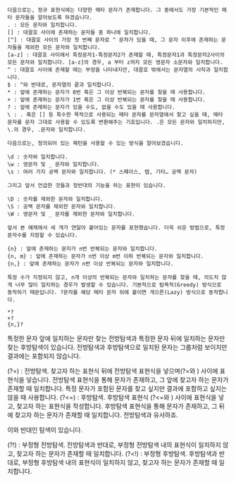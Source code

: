```
다음으로는, 정규 표현식에는 다양한 메타 문자가 존재합니다. 그 중에서도 가장 기본적인 메타 문자들을 알아보도록 하겠습니다.
. : 모든 문자와 일치합니다.
[] : 대괄호 사이에 존재하는 문자들 중 하나에 일치합니다.
[^] : 대괄호 사이의 가장 첫 번째 문자로 ^ 문자가 있을 때, 그 문자 이후에 존재하는 문자들을 제외한 모든 문자와 일치합니다.
[a-z] : 대괄호 사이에서 특정문자1-특정문자2가 존재할 때, 특정문자1과 특정문자2사이의 모든 문자와 일치합니다. [a-z]의 경우, a 부터 z까지 모든 영문자 소문자와 일치합니다.
^ : 대괄호 사이에 존재할 때는 부정을 나타내지만, 대괄호 밖에서는 문자열의 시작과 일치합니다.
$ : ^와 반대로, 문자열의 끝과 일치합니다.
* : 앞에 존재하는 문자가 0번 혹은 그 이상 반복되는 문자를 찾을 때 사용합니다.
+ : 앞에 존재하는 문자가 1번 혹은 그 이상 반복되는 문자를 찾을 때 사용합니다.
? : 앞에 존재하는 문자가 있을 수도, 없을 수도 있을 때 사용합니다.
\ : . 혹은 [] 등 특수한 목적으로 사용되는 메타 문자를 문자열에서 찾고 싶을 때, 메타 문자를 문자 그대로 사용할 수 있도록 변환해주는 기호입니다. .은 모든 문자와 일치하지만, \.의 경우, .문자와 일치합니다.

다음으로는, 정의되어 있는 패턴을 사용할 수 있는 방식을 알아보겠습니다.

\d : 숫자와 일치합니다.
\w : 영문자 및 _ 문자와 일치합니다.
\s : 여러 가지 공백 문자와 일치합니다. (* 스페이스, 탭, 기타… 공백 문자)

그리고 앞서 언급한 것들과 정반대의 기능을 하는 표현이 있습니다.

\D : 숫자를 제외한 문자와 일치합니다.
\S : 공백 문자를 제외한 문자와 일치합니다.
\W : 영문자 및 _ 문자를 제외한 문자와 일치합니다.

앞서 본 예제에서 세 개가 연달아 붙어있는 문자를 표현했습니다. 더욱 쉬운 방법으로, 특정 문자수를 지정할 수 있습니다.

{n} : 앞에 존재하는 문자가 n번 반복되는 문자와 일치합니다.
{n, m} : 앞에 존재하는 문자가 n번 이상 m번 이하 반복되는 문자와 일치합니다.
{n,} : 앞에 존재하는 문자가 n번 이상 반복되는 문자와 일치합니다.

특정 수가 지정되지 않고, n개 이상의 반복되는 문자와 일치하는 문자를 찾을 때, 의도치 않게 너무 많이 일치하는 경우가 발생할 수 있습니다. 기본적으로 탐욕적(Greedy) 방식으로 동작하기 때문입니다. ?문자를 해당 메타 문자 뒤에 붙이면 게으른(Lazy) 방식으로 동작합니다.

*?
+?
{n,}?
```

특정한 문자 앞에 일치하는 문자만 찾는 전방탐색과 특정한 문자 뒤에 일치하는 문자만 찾는 후방탐색이 있습니다. 전방탐색과 후방탐색으로 일치된 문자는 그룹처럼 보이지만 결과에는 포함되지 않습니다.

(?=) : 전방탐색. 찾고자 하는 표현식 뒤에 전방탐색 표현식을 넣으며(?=와 ) 사이에 표현식을 넣습니다. 전방탐색 표현식을 통해 문자가 존재하고, 그 앞에 찾고자 하는 문자가 존재할 때 일치합니다. 특정 문자가 포함된 문자를 찾고 싶지만 결과에 포함하고 싶지는 않을 때 사용합니다.
(?<=) : 후방탐색. 후방탐색 표현식 (?<=와 ) 사이에 표현식을 넣고, 찾고자 하는 표현식을 작성합니다. 후방탐색 표현식을 통해 문자가 존재하고, 그 뒤에 찾고자 하는 문자가 존재할 때 일치합니다. 전방탐색과 유사하죠.

이와 반대인 탐색이 있습니다.

(?!) : 부정형 전방탐색. 전방탐색과 반대로, 부정형 전방탐색 내의 표현식이 일치하지 않고, 찾고자 하는 문자가 존재할 때 일치합니다.
(?<!) : 부정형 후방탐색. 후방탐색과 반대로, 부정형 후방탐색 내의 표현식이 일치하지 않고, 찾고자 하는 문자가 존재할 때 일치합니다.
